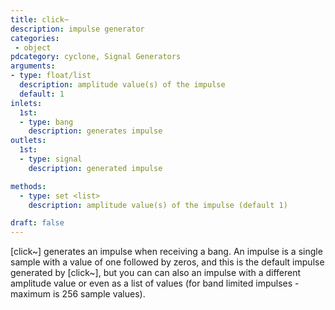 ```yaml
---
title: click~
description: impulse generator
categories:
 - object
pdcategory: cyclone, Signal Generators
arguments:
- type: float/list
  description: amplitude value(s) of the impulse
  default: 1
inlets:
  1st:
  - type: bang
    description: generates impulse
outlets:
  1st:
  - type: signal
    description: generated impulse

methods:
  - type: set <list>
    description: amplitude value(s) of the impulse (default 1)

draft: false
---
```


[click~] generates an impulse when receiving a bang. An impulse is a single sample with a value of one followed by zeros, and this is the default impulse generated by [click~], but you can can also an impulse with a different amplitude value or even as a list of values (for band limited impulses - maximum is 256 sample values).

